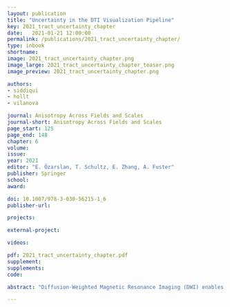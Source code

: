 ```yaml
---
layout: publication
title: "Uncertainty in the DTI Visualization Pipeline"
key: 2021_tract_uncertainty_chapter
date:   2021-01-21 12:00:00
permalink: /publications/2021_tract_uncertainty_chapter/
type: inbook
shortname: 
image: 2021_tract_uncertainty_chapter.png
image_large: 2021_tract_uncertainty_chapter_teaser.png
image_preview: 2021_tract_uncertainty_chapter.png

authors:
- siddiqui
- hollt
- vilanova

journal: Anisotropy Across Fields and Scales
journal-short: Anisotropy Across Fields and Scales
page_start: 125
page_end: 148
chapter: 6
volume: 
issue: 
year: 2021
editor: "E. Özarslan, T. Schultz, E. Zhang, A. Fuster"
publisher: Springer
school:
award:

doi: 10.1007/978-3-030-56215-1_6
publisher-url:

projects:

external-project:

videos:

pdf: 2021_tract_uncertainty_chapter.pdf
supplement:
supplements:
code:

abstract: "Diffusion-Weighted Magnetic Resonance Imaging (DWI) enables the in-vivo visualization of fibrous tissues such as white matter in the brain. Diffusion-Tensor Imaging (DTI) specifically models the DWI diffusion measurements as a second order-tensor. The processing pipeline to visualize this data, from image acquisition to the final rendering, is rather complex. It involves a considerable amount of measurements, parameters and model assumptions, all of which generate uncertainties in the final result which typically are not shown to the analyst in the visualization. In recent years, there has been a considerable amount of work on the visualization of uncertainty in DWI, and specifically DTI. In this chapter, we primarily focus on DTI given its simplicity and applicability, however, several aspects presented are valid for DWI as a whole. We explore the various sources of uncertainties involved, approaches for modeling those uncertainties, and, finally, we survey different strategies to visually represent them. We also look at several related methods of uncertainty visualization that have been applied outside DTI and discuss how these techniques can be adopted to the DTI domain. We conclude our discussion with an overview of potential research directions."

---
```

